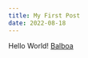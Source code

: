 ```yaml
---
title: My First Post
date: 2022-08-18
---
```


Hello World!
[Balboa](https://www.youtube.com/watch?v=EVqHWfyMydQ&list=LL&index=8)
